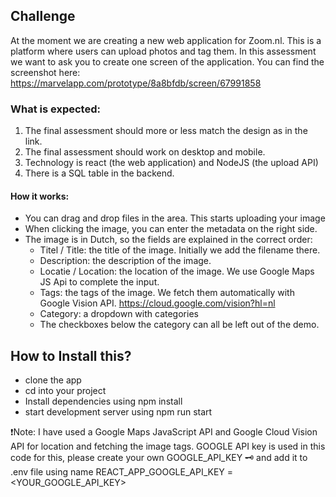 ## Challenge

At the moment we are creating a new web application for Zoom.nl. This is a platform where
users can upload photos and tag them.
In this assessment we want to ask you to create one screen of the application. You can find the
screenshot here: https://marvelapp.com/prototype/8a8bfdb/screen/67991858

### What is expected:

1. The final assessment should more or less match the design as in the link.
2. The final assessment should work on desktop and mobile.
3. Technology is react (the web application) and NodeJS (the upload API)
4. There is a SQL table in the backend.

#### How it works:

- You can drag and drop files in the area. This starts uploading your image
- When clicking the image, you can enter the metadata on the right side.
- The image is in Dutch, so the fields are explained in the correct order:
  - Titel / Title: the title of the image. Initially we add the filename there.
  - Description: the description of the image.
  - Locatie / Location: the location of the image. We use Google Maps JS Api to complete the input.
  - Tags: the tags of the image. We fetch them automatically with Google Vision API.
    https://cloud.google.com/vision?hl=nl
  - Category: a dropdown with categories
  - The checkboxes below the category can all be left out of the demo.

## How to Install this?

- clone the app
- cd into your project
- Install dependencies using npm install
- start development server using npm run start

❗️Note: I have used a Google Maps JavaScript API and Google Cloud Vision API for location and fetching the image tags. GOOGLE API key is used in this code for this, please create your own GOOGLE_API_KEY 🗝 and add it to .env file using name REACT_APP_GOOGLE_API_KEY = <YOUR_GOOGLE_API_KEY>
